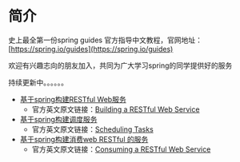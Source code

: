 # 简介

史上最全第一份spring guides 官方指导中文教程，官网地址：[https://spring.io/guides](https://spring.io/guides)

欢迎有兴趣志向的朋友加入，共同为广大学习spring的同学提供好的服务

持续更新中。。。。。。

* [基于spring构建RESTful Web服务](spring-guides-zhong-wen-jiao-cheng/gs-rest-service.md)
  * 官方英文原文链接：[Building a RESTful Web Service](https://spring.io/guides/gs/rest-service/)
* [基于spring构建调度服务](spring-guides-zhong-wen-jiao-cheng/gs-scheduling-tasks.md)
  * 官方英文原文链接：[Scheduling Tasks](https://spring.io/guides/gs/scheduling-tasks/)
* [基于spring构建消费web RESTful 的服务](spring-guides-zhong-wen-jiao-cheng/gs-consuming-rest.md)
  * 官方英文原文链接：[Consuming a RESTful Web Service](https://spring.io/guides/gs/consuming-rest/)

